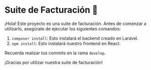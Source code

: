 # Suite de Facturación 🚀

¡Hola! Este proyecto es una suite de facturación. Antes de comenzar a utilizarlo, asegúrate de ejecutar los siguientes comandos:

1. `composer install`: Esto instalará el backend creado en Laravel.
2. `npm install`: Esto instalará nuestro frontend en React.

Recuerda realizar tus commits en la rama `develop`.

¡Gracias por utilizar nuestra suite de facturación!